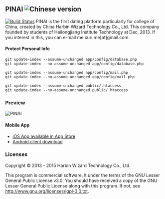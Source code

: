 ## PINAI ![Chinese version](https://upload.wikimedia.org/wikipedia/commons/thumb/f/fa/Flag_of_the_People%27s_Republic_of_China.svg/22px-Flag_of_the_People%27s_Republic_of_China.svg.png)

[![Build Status](https://travis-ci.org/Luxurioust/wizard.svg?branch=master)](https://travis-ci.org/Luxurioust/wizard)
PINAI is the first dating platform particularly for college of China, created by China Harbin Wizard Technology Co., Ltd. This company founded by students of Heilongjiang Institute Technology at Dec, 2013. If you interest in this, you can e-mail me xuri.me[at]gmail.com.


#### Protect Personal Info

```
git update-index --assume-unchanged app/config/database.php
git update-index --no-assume-unchanged app/config/database.php

git update-index --assume-unchanged app/config/mail.php
git update-index --no-assume-unchanged app/config/mail.php

git update-index --assume-unchanged public/.htaccess
git update-index --no-assume-unchanged public/.htaccess
```

### Preview
![PINAI](http://trustworty.github.io/images/201503/pinai521.com.jpg "PINAI")

#### Mobile App

* [iOS App available in App Store](https://itunes.apple.com/cn/app/pin-ai/id985554599?l=en&mt=8)
* [Android client download](http://fir.im/pinai)

### Licenses

Copyright &copy; 2013 - 2015 Harbin Wizard Technology Co., Ltd.

This program is commercial software, it under the terms of the GNU Lesser General Public License v3.0. You should have received a copy of the GNU Lesser General Public License along with this program. If not, see <http://www.gnu.org/licenses/lgpl-3.0.txt>.
